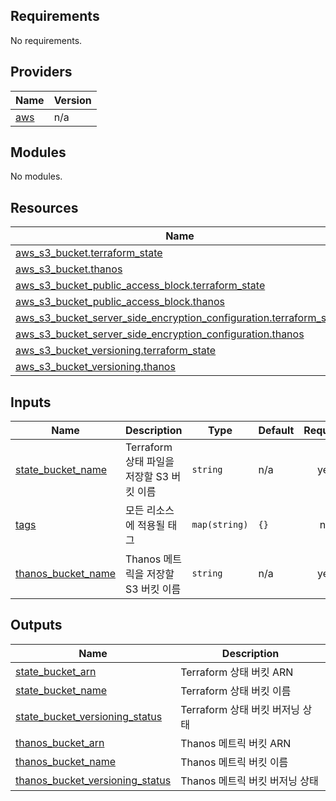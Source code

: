 <!-- BEGIN_TF_DOCS -->
## Requirements

No requirements.

## Providers

| Name | Version |
|------|---------|
| <a name="provider_aws"></a> [aws](#provider\_aws) | n/a |

## Modules

No modules.

## Resources

| Name | Type |
|------|------|
| [aws_s3_bucket.terraform_state](https://registry.terraform.io/providers/hashicorp/aws/latest/docs/resources/s3_bucket) | resource |
| [aws_s3_bucket.thanos](https://registry.terraform.io/providers/hashicorp/aws/latest/docs/resources/s3_bucket) | resource |
| [aws_s3_bucket_public_access_block.terraform_state](https://registry.terraform.io/providers/hashicorp/aws/latest/docs/resources/s3_bucket_public_access_block) | resource |
| [aws_s3_bucket_public_access_block.thanos](https://registry.terraform.io/providers/hashicorp/aws/latest/docs/resources/s3_bucket_public_access_block) | resource |
| [aws_s3_bucket_server_side_encryption_configuration.terraform_state](https://registry.terraform.io/providers/hashicorp/aws/latest/docs/resources/s3_bucket_server_side_encryption_configuration) | resource |
| [aws_s3_bucket_server_side_encryption_configuration.thanos](https://registry.terraform.io/providers/hashicorp/aws/latest/docs/resources/s3_bucket_server_side_encryption_configuration) | resource |
| [aws_s3_bucket_versioning.terraform_state](https://registry.terraform.io/providers/hashicorp/aws/latest/docs/resources/s3_bucket_versioning) | resource |
| [aws_s3_bucket_versioning.thanos](https://registry.terraform.io/providers/hashicorp/aws/latest/docs/resources/s3_bucket_versioning) | resource |

## Inputs

| Name | Description | Type | Default | Required |
|------|-------------|------|---------|:--------:|
| <a name="input_state_bucket_name"></a> [state\_bucket\_name](#input\_state\_bucket\_name) | Terraform 상태 파일을 저장할 S3 버킷 이름 | `string` | n/a | yes |
| <a name="input_tags"></a> [tags](#input\_tags) | 모든 리소스에 적용될 태그 | `map(string)` | `{}` | no |
| <a name="input_thanos_bucket_name"></a> [thanos\_bucket\_name](#input\_thanos\_bucket\_name) | Thanos 메트릭을 저장할 S3 버킷 이름 | `string` | n/a | yes |

## Outputs

| Name | Description |
|------|-------------|
| <a name="output_state_bucket_arn"></a> [state\_bucket\_arn](#output\_state\_bucket\_arn) | Terraform 상태 버킷 ARN |
| <a name="output_state_bucket_name"></a> [state\_bucket\_name](#output\_state\_bucket\_name) | Terraform 상태 버킷 이름 |
| <a name="output_state_bucket_versioning_status"></a> [state\_bucket\_versioning\_status](#output\_state\_bucket\_versioning\_status) | Terraform 상태 버킷 버저닝 상태 |
| <a name="output_thanos_bucket_arn"></a> [thanos\_bucket\_arn](#output\_thanos\_bucket\_arn) | Thanos 메트릭 버킷 ARN |
| <a name="output_thanos_bucket_name"></a> [thanos\_bucket\_name](#output\_thanos\_bucket\_name) | Thanos 메트릭 버킷 이름 |
| <a name="output_thanos_bucket_versioning_status"></a> [thanos\_bucket\_versioning\_status](#output\_thanos\_bucket\_versioning\_status) | Thanos 메트릭 버킷 버저닝 상태 |
<!-- END_TF_DOCS -->